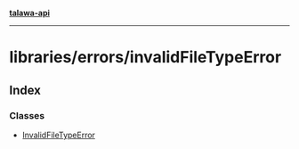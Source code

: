 [**talawa-api**](../../../README.md)

***

# libraries/errors/invalidFileTypeError

## Index

### Classes

- [InvalidFileTypeError](classes/InvalidFileTypeError.md)
